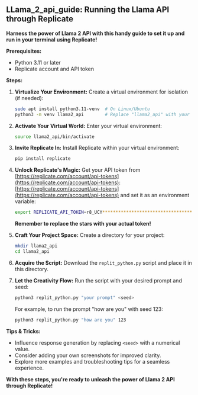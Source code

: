 ## LLama_2_api_guide: Running the Llama API through Replicate

**Harness the power of Llama 2 API with this handy guide to set it up and run in your terminal using Replicate!**

**Prerequisites:**

- Python 3.11 or later
- Replicate account and API token

**Steps:**

1. **Virtualize Your Environment:**
   Create a virtual environment for isolation (if needed):

   ```bash
   sudo apt install python3.11-venv  # On Linux/Ubuntu
   python3 -m venv llama2_api        # Replace "llama2_api" with your desired name
   ```

2. **Activate Your Virtual World:**
   Enter your virtual environment:

   ```bash
   source llama2_api/bin/activate
   ```

3. **Invite Replicate In:**
   Install Replicate within your virtual environment:

   ```bash
   pip install replicate
   ```

4. **Unlock Replicate's Magic:**
   Get your API token from [https://replicate.com/account/api-tokens](https://replicate.com/account/api-tokens): [https://replicate.com/account/api-tokens](https://replicate.com/account/api-tokens) and set it as an environment variable:

   ```bash
   export REPLICATE_API_TOKEN=r8_UCY**********************************
   ```

   **Remember to replace the stars with your actual token!**

5. **Craft Your Project Space:**
   Create a directory for your project:

   ```bash
   mkdir llama2_api
   cd llama2_api
   ```

6. **Acquire the Script:**
   Download the `replit_python.py` script and place it in this directory.

7. **Let the Creativity Flow:**
   Run the script with your desired prompt and seed:

   ```bash
   python3 replit_python.py "your prompt" <seed>
   ```

   For example, to run the prompt "how are you" with seed 123:

   ```bash
   python3 replit_python.py "how are you" 123
   ```

**Tips & Tricks:**

- Influence response generation by replacing `<seed>` with a numerical value.
- Consider adding your own screenshots for improved clarity.
- Explore more examples and troubleshooting tips for a seamless experience.

**With these steps, you're ready to unleash the power of Llama 2 API through Replicate!**







